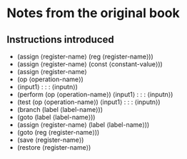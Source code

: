 # Notes from the original book

## Instructions introduced

* (assign ⟨register-name⟩ (reg ⟨register-name⟩))
* (assign ⟨register-name⟩ (const ⟨constant-value⟩))
* (assign ⟨register-name⟩
* (op ⟨operation-name⟩)
* ⟨input1⟩ : : : ⟨inputn⟩)
* (perform (op ⟨operation-name⟩) ⟨input1⟩ : : : ⟨inputn⟩)
* (test (op ⟨operation-name⟩) ⟨input1⟩ : : : ⟨inputn⟩)
* (branch (label ⟨label-name⟩))
* (goto (label ⟨label-name⟩))
* (assign ⟨register-name⟩ (label ⟨label-name⟩))
* (goto (reg ⟨register-name⟩))
* (save ⟨register-name⟩)
* (restore ⟨register-name⟩)

